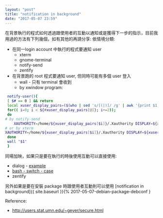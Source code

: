 ```yaml
---
layout: "post"
title: "notification in background"
date: "2017-05-07 23:59"
---
```


在背景執行的程式如何透過跟使用者的互動以通知或是獲得下一步的指示，目前我用過的方法有下列幾個，如有其他的再請分享:
依情境分類:
* 在同一login account 中執行的程式要通知 user
  * xterm
  * gnome-terminal
  * notify-send
  * zentify
* 在背景跑的 root 程式要通知 user, 但同時可能有多個 user 登入
  * wall - 只有 terminal 會收到
  * by xwindow program:
```bash
 notify-user(){
 [ $# == 0 ] && return
 local xuser_display_pairs=($(who | sed 's/[(|)]/ /g' | awk '{print $1 " " $5}' | grep ":"))
 for(( i=0; i < ${#xuser_display_pairs[@]}; i+=2));
 do  
# by notify-send
    XAUTHORITY=/home/${xuser_display_pairs[$i]}/.Xauthority DISPLAY=${xuser_display_pairs[$((i+1))]} notify-send -u critical "$@"
# or by xterm
XAUTHORITY=/home/${xuser_display_pairs[$i]}/.Xauthority DISPLAY=${xuser_display_pairs[$((i+1))]} xterm -e "while [ -e /tmp/wait ]; do echo wait 3 secs for $@; sleep 3;done"
 done
 wall "$1"
 }
```

同場加映，如果只是要在執行的時後使用互動可以直接使用:
* dialog - [example](https://github.com/alex-tu-cc/scripts/blob/master/ubuntu/mainline-kernels.sh)
* [bash - switch - case](http://stackoverflow.com/questions/226703/how-do-i-prompt-for-yes-no-cancel-input-in-a-linux-shell-script)
* zentify

另外如果是要在安裝 package 時跟使用者互動則可以使用 [notification in background]{{ site.baseurl }}{% 2017-05-07-debian-package-debconf }

Reference:
* http://users.stat.umn.edu/~geyer/secure.html

